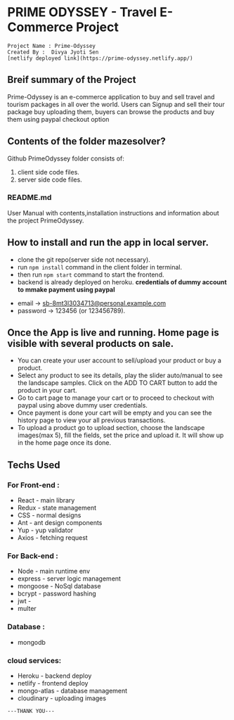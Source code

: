 

# PRIME ODYSSEY - Travel E-Commerce Project
```
Project Name : Prime-Odyssey 
Created By :  Divya Jyoti Sen
[netlify deployed link](https://prime-odyssey.netlify.app/)
```

## Breif summary of the Project

Prime-Odyssey is an e-commerce application to buy and sell travel and tourism packages in all over the world. Users can Signup and sell their tour package buy uploading them, buyers can browse  the products and buy them using paypal checkout option


## Contents of the folder **mazesolver?**

Github PrimeOdyssey folder consists of:

1. client side code files.
2. server side code files.

### README.md 
User Manual with contents,installation instructions and information about the project PrimeOdyssey.

## How to install and run the app in local server.

* clone the git repo(server side not necessary). 
* run `npm install` command in the client folder in terminal.
* then run `npm start` command to start the frontend.
* backend is already deployed on heroku.
 **credentials of dummy account to mmake payment using paypal**
 - email -> sb-8mt3l3034713@personal.example.com
 - password -> 123456 (or 123456789).

## Once the App is live and running. Home page is visible with several products on sale.
- You can create your user account to sell/upload your product or buy a product.
- Select any product to see its details, play the slider auto/manual to see the landscape samples. Click on the ADD TO CART button to add the product in your cart.
- Go to cart page to manage your cart or to proceed to checkout with paypal using above dummy user credentials.
- Once payment is done your cart will be empty and you can see the history page to view your all previous transactions.
- To upload a product go to upload section, choose the landscape images(max 5), fill the fields, set the price and upload it. It will show up in the home page once its done.


## Techs Used

### For Front-end :
* React - main library
* Redux - state management
* CSS - normal designs
* Ant - ant design components
* Yup - yup validator
* Axios - fetching request
  
### For Back-end :
* Node - main runtime env
* express - server logic management
* mongoose - NoSql database
* bcrypt - password hashing
* jwt - 
* multer
  
### Database :
* mongodb
  
### cloud services:
* Heroku - backend deploy
* netlify - frontend deploy
* mongo-atlas - database management
* cloudinary - uploading images


`---THANK YOU---`

